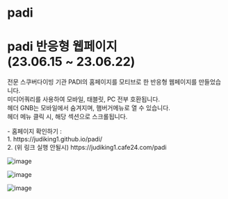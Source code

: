 # padi

<h1>
  padi 반응형 웹페이지
  <br>
  (23.06.15 ~ 23.06.22)
</h1>

<p>
  전문 스쿠버다이빙 기관 PADI의 홈페이지를 모티브로 한 반응형 웹페이지를 만들었습니다.<br>
  미디어쿼리를 사용하여 모바일, 태블릿, PC 전부 호환됩니다.
  <br>
  헤더 GNB는 모바일에서 숨겨지며, 햄버거메뉴로 열 수 있습니다.<br>
  헤더 메뉴 클릭 시, 해당 섹션으로 스크롤됩니다.<br>
</p>
<p>
  - 홈페이지 확인하기 :
  <br>
  1. https://judiking1.github.io/padi/
  <br>
  2. (위 링크 실행 안될시) https://judiking1.cafe24.com/padi
</p>

![image](https://github.com/judiking1/padi/assets/110409369/2b242a54-8b88-4c80-bce1-11a367df4b07)

![image](https://github.com/judiking1/padi/assets/110409369/9e6b3d76-f227-4b67-a20f-b4215549d010)

![image](https://github.com/judiking1/padi/assets/110409369/a54dab53-3b59-4632-b48a-618240359078)


